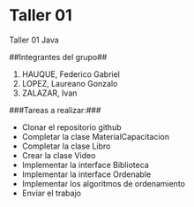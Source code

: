 # Taller 01
Taller 01 Java

##Integrantes del grupo##
1. HAUQUE, Federico Gabriel
2. LOPEZ, Laureano Gonzalo  
3. ZALAZAR, Ivan

###Tareas a realizar:###
*	Clonar el repositorio github
*	Completar la clase MaterialCapacitacion
*	Completar la clase Libro
*	Crear la clase Video
*	Implementar la interface Biblioteca
*	Implementar la interface Ordenable
*	Implementar los algoritmos de ordenamiento
*	Enviar el trabajo

